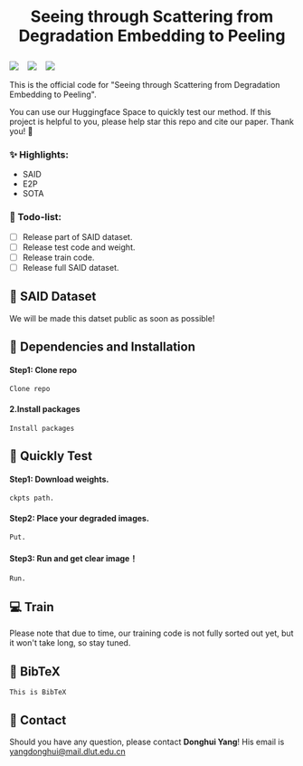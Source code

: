 # <p align=center> Seeing through Scattering from Degradation Embedding to Peeling </p>

<a href='https://index-yang.github.io/E2P'><img src='https://img.shields.io/badge/Paper-arxiv-b31b1b.svg'></a> &nbsp;&nbsp;
<a href='https://index-yang.github.io/E2P'><img src='https://img.shields.io/badge/Project page-E2P-1bb41b.svg'></a> &nbsp;&nbsp;
<a href='https://huggingface.co/spaces/IndexYang/E2P-space'><img src='https://img.shields.io/badge/Space-Huggingface-ffd700.svg'></a> &nbsp;&nbsp;

This is the official code for "Seeing through Scattering from Degradation Embedding to Peeling".


You can use our Huggingface Space to quickly test our method. If this project is helpful to you, please help star this repo and cite our paper. Thank you! 🙏

### :sparkles: Highlights:
- SAID
- E2P
- SOTA
### :page_facing_up: Todo-list:
- [ ] Release part of SAID dataset.
- [ ] Release test code and weight.
- [ ] Release train code.
- [ ] Release full SAID dataset.

## :rocket: SAID Dataset
We will be made this datset public as soon as possible!


## :wrench: Dependencies and Installation
#### Step1: Clone repo
    Clone repo
#### 2.Install packages
    Install packages

## :runner: Quickly Test
<!-- ### Step1: Config Environment.
    Config. -->
#### Step1: Download weights.
    ckpts path.
#### Step2: Place your degraded images.
    Put.
#### Step3: Run and get clear image！
    Run.
## :computer: Train
<!-- ### Train the Degradation Embedding
### Train the Degradation Peeling Network -->
Please note that due to time, our training code is not fully sorted out yet, but it won't take long, so stay tuned.

## :book: BibTeX
    This is BibTeX

## :email: Contact
Should you have any question, please contact **Donghui Yang**! His email is yangdonghui@mail.dlut.edu.cn
